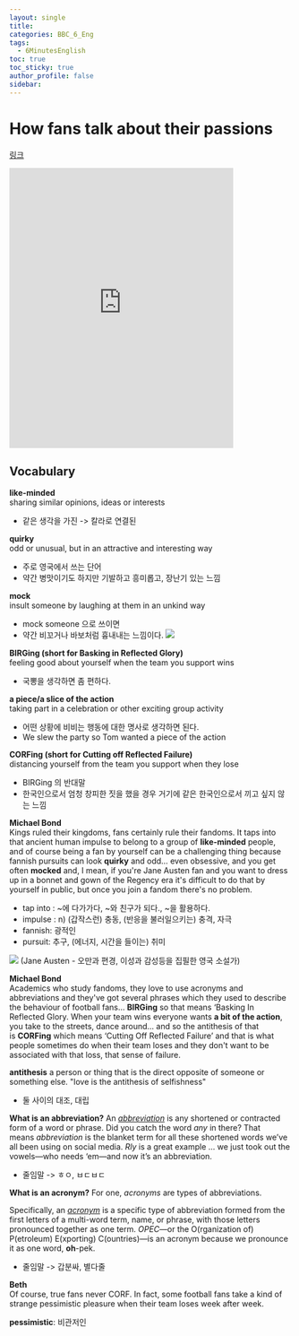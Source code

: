 ```yaml
---
layout: single
title: 
categories: BBC_6_Eng
tags:
  - 6MinutesEnglish
toc: true
toc_sticky: true
author_profile: false
sidebar:
---
```

# How fans talk about their passions

[링크](https://www.bbc.co.uk/learningenglish/korean/features/6-minute-english_2023/ep-230921)

<iframe width="400" height="500" frameborder="0" src="http://www.bbc.co.uk/programmes/p0gfvjb5/player"></iframe>

## Vocabulary

**like-minded**  
sharing similar opinions, ideas or interests
- 같은 생각을 가진 -> 칼라로 연결된

**quirky**  
odd or unusual, but in an attractive and interesting way
- 주로 영국에서 쓰는 단어
- 약간 병맛이기도 하지만 기발하고 흥미롭고, 장난기 있는 느낌

**mock**  
insult someone by laughing at them in an unkind way
- mock someone 으로 쓰이면
- 약간 비꼬거나 바보처럼 흉내내는 느낌이다.
![](https://media2.giphy.com/media/f6zcJssQkdT4VQ7dIF/giphy.gif?cid=ecf05e47dqov4r4ut7yq5qdby1ntosisvhpmy1puqluhz92x&ep=v1_gifs_search&rid=giphy.gif&ct=g)


**BIRGing (short for Basking in Reflected Glory)**  
feeling good about yourself when the team you support wins
- 국뽕을 생각하면 좀 편하다.

**a piece/a slice of the action**  
taking part in a celebration or other exciting group activity
- 어떤 상황에 비비는 행동에 대한 명사로 생각하면 된다.
- We slew the party so Tom wanted a piece of the action

**CORFing (short for Cutting off Reflected Failure)**  
distancing yourself from the team you support when they lose
- BIRGing 의 반대말 
- 한국인으로서 엄청 창피한 짓을 했을 경우 거기에 같은 한국인으로서 끼고 싶지 않는 느낌


**Michael Bond**  
Kings ruled their kingdoms, fans certainly rule their fandoms. It taps into that ancient human impulse to belong to a group of **like-minded** people, and of course being a fan by yourself can be a challenging thing because fannish pursuits can look **quirky** and odd… even obsessive, and you get often **mocked** and, I mean, if you're Jane Austen fan and you want to dress up in a bonnet and gown of the Regency era it's difficult to do that by yourself in public, but once you join a fandom there's no problem.

- tap into : ~에 다가가다, ~와 친구가 되다., ~을 활용하다.
- impulse : n) (갑작스런) 충동, (반응을 불러일으키는) 충격, 자극
- fannish: 광적인
- pursuit: 추구, (에너지, 시간을 들이는) 취미

![](https://cdn.britannica.com/12/172012-050-DAA7CE6B/Jane-Austen-Cassandra-engraving-portrait-1810.jpg)
(Jane Austen - 오만과 편경, 이성과 감성등을 집필한 영국 소설가)



**Michael Bond**  
Academics who study fandoms, they love to use acronyms and abbreviations and they've got several phrases which they used to describe the behaviour of football fans… **BIRGing** so that means ‘Basking In Reflected Glory. When your team wins everyone wants **a bit of the action**, you take to the streets, dance around… and so the antithesis of that is **CORFing** which means ‘Cutting Off Reflected Failure’ and that is what people sometimes do when their team loses and they don't want to be associated with that loss, that sense of failure.

**antithesis**
a person or thing that is the direct opposite of someone or something else.
"love is the antithesis of selfishness"
- 둘 사이의 대조, 대립

**What is an abbreviation?**
An [_abbreviation_](https://www.dictionary.com/browse/abbreviation) is any shortened or contracted form of a word or phrase. Did you catch the word _any_ in there? That means _abbreviation_ is the blanket term for all these shortened words we’ve all been using on social media. _Rly_ is a great example … we just took out the vowels—who needs ‘em—and now it’s an abbreviation.
- 줄임말 -> ㅎㅇ, ㅂㄷㅂㄷ

**What is an acronym?**
For one, _acronyms_ are types of abbreviations.

Specifically, an _[acronym](https://www.dictionary.com/browse/acronym)_ is a specific type of abbreviation formed from the first letters of a multi-word term, name, or phrase, with those letters pronounced together as one term. _OPEC_—or the O(rganization of) P(etroleum) E(xporting) C(ountries)—is an acronym because we pronounce it as one word, **oh**-pek.
- 줄임말 -> 갑분싸, 별다줄


**Beth**  
Of course, true fans never CORF. In fact, some football fans take a kind of strange pessimistic pleasure when their team loses week after week.

**pessimistic**: 비관저인